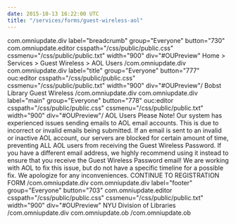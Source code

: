 ```yaml
---
date: 2015-10-13 16:22:00 UTC
title: "/services/forms/guest-wireless-aol"
---
```


com.omniupdate.div label="breadcrumb" group="Everyone" button="730"  com.omniupdate.editor csspath="/css/public/public.css" cssmenu="/css/public/public.txt" width="900" div="#OUPreview"
		Home > Services > Guest Wireless > AOL Users
/com.omniupdate.div
com.omniupdate.div label="title" group="Everyone" button="777"  ouc:editor csspath="/css/public/public.css" cssmenu="/css/public/public.txt" width="900" div="#OUPreview"/
Bobst Library Guest Wireless
/com.omniupdate.div com.omniupdate.div label="main" group="Everyone" button="778"  ouc:editor csspath="/css/public/public.css" cssmenu="/css/public/public.txt" width="900" div="#OUPreview"/
AOL Users Please Note!
Our system has experienced issues sending emails to AOL email accounts. This is due to incorrect or invalid emails being submitted. If an email is sent to an invalid or inactive AOL account, our servers are blocked for certain amount of time, preventing ALL AOL users from receiving the Guest Wireless Password.
If you have a different email address, we highly recommend using it instead to ensure that you receive the Guest Wireless Password email! We are working with AOL to fix this issue, but do not have a specific timeline for a possible fix. We apologize for any inconveniences.
CONTINUE TO REGISTRATION FORM /com.omniupdate.div
com.omniupdate.div label="footer" group="Everyone" button="703"  com.omniupdate.editor csspath="/css/public/public.css" cssmenu="/css/public/public.txt" width="900" div="#OUPreview" NYU Division of Libraries /com.omniupdate.div
com.omniupdate.ob /com.omniupdate.ob